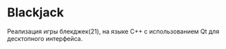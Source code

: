 # Blackjack
Реализация игры блекджек(21), на языке C++ с использованием Qt для десктопного интерфейса.
